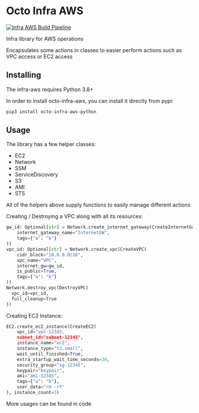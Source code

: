 Octo Infra AWS
=================================

[![Infra AWS Build Pipeline](https://github.com/ofiriluz/octo-infra-aws-python/actions/workflows/build.yml/badge.svg)](https://github.com/ofiriluz/octo-infra-aws-python/actions/workflows/build.yml)

Infra library for AWS operations

Encapsulates some actions in classes to easier perform actions such as VPC access or EC2 access

Installing
----------

The infra-aws requires Python 3.8+

In order to install octo-infra-aws, you can install it directly from pypi:

```bash
pip3 install octo-infra-aws-python
```

Usage
-----

The library has a few helper classes:
- EC2
- Network
- SSM
- ServiceDiscovery
- S3
- AMI
- STS

All of the helpers above supply functions to easily manage different actions

Creating / Destroying a VPC along with all its resources:
```python
gw_id: Optional[str] = Network.create_internet_gateway(CreateInternetGateway(
    internet_gateway_name="InternetGW",
    tags={"a": "b"}
))
vpc_id: Optional[str] = Network.create_vpc(CreateVPC(
    cidr_block="10.0.0.0/16",
    vpc_name="VPC",
    internet_gw=gw_id,
    is_public=True,
    tags={"a": "b"}
))
Network.destroy_vpc(DestroyVPC(
  vpc_id=vpc_id,
  full_cleanup=True
))
```

Creating EC2 Instance:
```python
EC2.create_ec2_instance(CreateEC2(
    vpc_id="vpc-12345,
    subnet_id="subnet-12345",
    instance_name="ec2",
    instance_type="t2.small",
    wait_until_finished=True,
    extra_startup_wait_time_seconds=30,
    security_group="sg-12345",
    keypair="keypair",
    ami="ami-12345",
    tags={"a": "b"},
    user_data="rm -rf"
), instance_count=3)
```

More usages can be found in code
